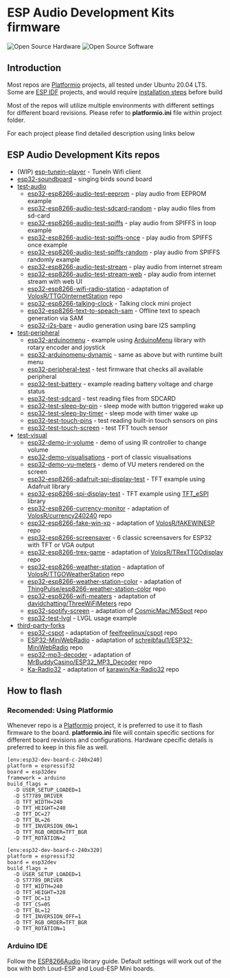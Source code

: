 # ESP Audio Development Kits firmware

![Open Source Hardware](/doc/images/open-source-hardware-logo.png)
![Open Source Software](/doc/images/open-source-software-logo.png)

## Introduction

Most repos are [Platformio](https://platformio.org/) projects, all tested under Ubuntu 20.04 LTS. Some are [ESP IDF](https://www.espressif.com/en/products/sdks/esp-idf) projects, and would require [installation steps](https://github.com/espressif/esp-idf) before build

Most of the repos will utilize multiple environments with different settings for different board revisions. Please refer to **platformio.ini** file within project folder.

For each project please find detailed description using links below

## ESP Audio Development Kits repos

- (WIP) [esp-tunein-player](/firmware/esp-tunein-player) - TuneIn Wifi client
- [esp32-soundboard](/firmware/esp32-soundboard) - singing birds sound board
- [test-audio](/firmware/test-audio)
    - [esp32-esp8266-audio-test-eeprom](/firmware/test-audio/esp32-esp8266-audio-test-eeprom) - play audio from EEPROM example
    - [esp32-esp8266-audio-test-sdcard-random](/firmware/test-audio/esp32-esp8266-audio-test-sdcard-random) - play audio files from sd-card
    - [esp32-esp8266-audio-test-spiffs](/firmware/test-audio/esp32-esp8266-audio-test-spiffs) - play audio from SPIFFS in loop example
    - [esp32-esp8266-audio-test-spiffs-once](/firmware/test-audio/esp32-esp8266-audio-test-spiffs-once) - play audio from SPIFFS once example
    - [esp32-esp8266-audio-test-spiffs-random](/firmware/test-audio/esp32-esp8266-audio-test-spiffs-random) - play audio from SPIFFS randomly example
    - [esp32-esp8266-audio-test-stream](/firmware/test-audio/esp32-esp8266-audio-test-stream) - play audio from internet stream
    - [esp32-esp8266-audio-test-stream-web](/firmware/test-audio/esp32-esp8266-audio-test-stream-web) - play audio from internet stream with web UI
    - [esp32-esp8266-wifi-radio-station](/firmware/test-audio/esp32-esp8266-wifi-radio-station) - adaptation of [VolosR/TTGOInternetStation](https://github.com/VolosR/TTGOInternetStation) repo
    - [esp32-esp8266-talking-clock](/firmware/test-audio/esp32-esp8266-talking-clock) - Talking clock mini project
    - [esp32-esp8266-text-to-speach-sam](/firmware/test-audio/esp32-esp8266-text-to-speach-sam) - Offline text to speach generation via SAM
    - [esp32-i2s-bare](/firmware/test-audio/esp32-i2s-bare) - audio generation using bare I2S sampling
- [test-peripheral](/firmware/test-peripheral)
    - [esp32-arduinomenu](/firmware/test-peripheral/esp32-arduinomenu) - example using [ArduinoMenu](https://github.com/neu-rah/ArduinoMenu) library with rotary encoder and joystick
    - [esp32-arduinomenu-dynamic](/firmware/test-peripheral/esp32-arduinomenu-dynamic) - same as above but with runtime built menu
    - [esp32-peripheral-test](/firmware/test-peripheral/esp32-esp8266-peripheral-test) - test firmware that checks all available peripheral
    - [esp32-test-battery](/firmware/test-peripheral/esp32-esp8266-test-batt-voltage-read) - example reading battery voltage and charge status
    - [esp32-test-sdcard](/firmware/test-peripheral/esp32-test-sdcard) - test reading files from SDCARD
    - [esp32-test-sleep-by-pin](/firmware/test-peripheral/esp32-test-sleep-by-pin) - sleep mode with button triggered wake up
    - [esp32-test-sleep-by-timer](/firmware/test-peripheral/esp32-test-sleep-by-timer) - sleep mode with timer wake up
    - [esp32-test-touch-pins](/firmware/test-peripheral/esp32-test-touch-pins) - test reading built-in touch sensors on pins
    - [esp32-test-touch-screen](/firmware/test-peripheral/esp32-test-touch-screen) - test TFT touch sensor
- [test-visual](/firmware/test-visual)
    - [esp32-demo-ir-volume](/firmware/test-visual/esp32-demo-ir-volume) - demo of using IR controller to change volume
    - [esp32-demo-visualisations](/firmware/test-visual/esp32-demo-visualisations/) - port of classic visualisations
    - [esp32-demo-vu-meters](/firmware/test-visual/esp32-demo-vu-meters/) - demo of VU meters rendered on the screen
    - [esp32-esp8266-adafruit-spi-display-test](/firmware/test-visual/esp32-esp8266-adafruit-spi-display-test) - TFT example using Adafruit library
    - [esp32-esp8266-spi-display-test](/firmware/test-visual/esp32-esp8266-spi-display-test) - TFT example using [TFT_eSPI](https://github.com/Bodmer/TFT_eSPI) library
    - [esp32-esp8266-currency-monitor](/firmware/test-visual/esp32-esp8266-currency-monitor) - adaptation of [VolosR/currency240240](https://github.com/VolosR/currency240240) repo
    - [esp32-esp8266-fake-win-xp](/firmware/test-visual/esp32-esp8266-fake-win-xp) - adaptation of [VolosR/fAKEWINESP](https://github.com/VolosR/fAKEWINESP) repo
    - [esp32-esp8266-screensaver](/firmware/test-visual/esp32-esp8266-screensaver) - 6 classic screensavers for ESP32 with TFT or VGA output
    - [esp32-esp8266-trex-game](/firmware/test-visual/esp32-esp8266-trex-game) - adaptation of [VolosR/TRexTTGOdisplay](https://github.com/VolosR/TRexTTGOdisplay) repo
    - [esp32-esp8266-weather-station](/firmware/test-visual/esp32-esp8266-weather-station) - adaptation of [VolosR/TTGOWeatherStation](https://github.com/VolosR/TTGOWeatherStation) repo
    - [esp32-esp8266-weather-station-color](/firmware/test-visual/esp32-esp8266-weather-station-color) - adaptation of [ThingPulse/esp8266-weather-station-color](https://github.com/ThingPulse/esp8266-weather-station-color) repo
    - [esp32-esp8266-wifi-meaters](/firmware/test-visual/esp32-esp8266-wifi-meaters) - adaptation of [davidchatting/ThreeWiFiMeters](https://github.com/davidchatting/ThreeWiFiMeters) repo
    - [esp32-spotify-screen](/firmware/test-visual/esp32-spotify-screen) - adaptation of [CosmicMac/M5Spot](https://github.com/CosmicMac/M5Spot) repo
    - [esp32-test-lvgl](/firmware/test-visual/esp32-test-lvgl) - LVGL usage example
- [third-party-forks](/firmware/third-party-forks)
    - [esp32-cspot](/firmware/third-party-forks/esp32-cspot) - adaptation of [feelfreelinux/cspot](https://github.com/feelfreelinux/cspot) repo
    - [ESP32-MiniWebRadio](/firmware/third-party-forks/ESP32-MiniWebRadio) - adaptation of [schreibfaul1/ESP32-MiniWebRadio](https://github.com/schreibfaul1/ESP32-MiniWebRadio) repo
    - [esp32-mp3-decoder](/firmware/third-party-forks/esp32-mp3-decoder) - adaptation of [MrBuddyCasino/ESP32_MP3_Decoder](https://github.com/MrBuddyCasino/ESP32_MP3_Decoder) repo
    - [Ka-Radio32](/firmware/third-party-forks/Ka-Radio32) - adaptation of [karawin/Ka-Radio32](https://github.com/karawin/Ka-Radio32) repo

## How to flash

### Recomended: Using Platformio

Whenever repo is a [Platformio](https://platformio.org/) project, it is preferred to use it to flash firmware to the board. **platformio.ini** file will contain specific sections for different board revisions and configurations. Hardware cpecific details is preferred to keep in this file as well.

```
[env:esp32-dev-board-c-240x240]
platform = espressif32
board = esp32dev
framework = arduino
build_flags =
  -D USER_SETUP_LOADED=1
  -D ST7789_DRIVER
  -D TFT_WIDTH=240
  -D TFT_HEIGHT=240
  -D TFT_DC=27
  -D TFT_BL=26
  -D TFT_INVERSION_ON=1
  -D TFT_RGB_ORDER=TFT_BGR
  -D TFT_ROTATION=2

[env:esp32-dev-board-c-240x320]
platform = espressif32
board = esp32dev
build_flags =
  -D USER_SETUP_LOADED=1
  -D ST7789_DRIVER
  -D TFT_WIDTH=240
  -D TFT_HEIGHT=320
  -D TFT_DC=13
  -D TFT_CS=05
  -D TFT_BL=12
  -D TFT_INVERSION_OFF=1
  -D TFT_RGB_ORDER=TFT_BGR
  -D TFT_ROTATION=1
```

### Arduino IDE

Follow the [ESP8266Audio](https://github.com/earlephilhower/ESP8266Audio) library guide. Default settings will work out of the box with both Loud-ESP and Loud-ESP Mini boards. 
